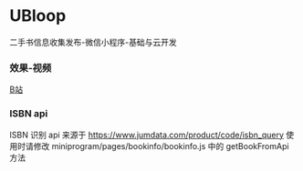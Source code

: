 # UBloop
二手书信息收集发布-微信小程序-基础与云开发

### 效果-视频

[B站](https://www.bilibili.com/video/BV1nu4y1v79s/)

### ISBN api
ISBN 识别 api 来源于 https://www.jumdata.com/product/code/isbn_query
使用时请修改 miniprogram/pages/bookinfo/bookinfo.js 中的 getBookFromApi 方法
